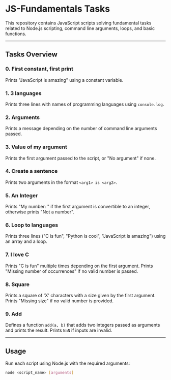 # JS-Fundamentals Tasks

This repository contains JavaScript scripts solving fundamental tasks related to Node.js scripting, command line arguments, loops, and basic functions.

---

## Tasks Overview

### 0. First constant, first print

Prints "JavaScript is amazing" using a constant variable.

### 1. 3 languages

Prints three lines with names of programming languages using `console.log`.

### 2. Arguments

Prints a message depending on the number of command line arguments passed.

### 3. Value of my argument

Prints the first argument passed to the script, or "No argument" if none.

### 4. Create a sentence

Prints two arguments in the format `<arg1> is <arg2>`.

### 5. An Integer

Prints "My number: <number>" if the first argument is convertible to an integer, otherwise prints "Not a number".

### 6. Loop to languages

Prints three lines ("C is fun", "Python is cool", "JavaScript is amazing") using an array and a loop.

### 7. I love C

Prints "C is fun" multiple times depending on the first argument. Prints "Missing number of occurrences" if no valid number is passed.

### 8. Square

Prints a square of 'X' characters with a size given by the first argument. Prints "Missing size" if no valid number is provided.

### 9. Add

Defines a function `add(a, b)` that adds two integers passed as arguments and prints the result. Prints `NaN` if inputs are invalid.

---

## Usage

Run each script using Node.js with the required arguments:

```bash
node <script_name> [arguments]
```
